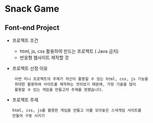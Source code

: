 # Snack Game 
## Font-end Project
- 프로젝트 조건
  - html, js, css 활용하여 만드는 프로젝트 ( Java 금지)
  - 반응형 웹사이트 제작할 것


- 프로젝트 선정 이유
   ```
    이번 미니 프로젝트의 주제가 자신이 활용할 수 있는 html, css, js 기능을 
    최대한 활용하여 사이트를 제작하는 것이었기 때문에, 가장 기술을 많이 
    활용할 수 있는 게임을 만들고자 주제를 정했습니다.
    ```
- 프로젝트 주제
    ```
    html, css, js를 활용한 게임을 만들고 이를 모아놓은 스낵게임 사이트를 
    만들어 구동 시키기
    ```
